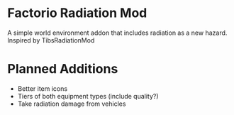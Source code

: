 # Factorio Radiation Mod

A simple world environment addon that includes radiation as a new hazard.
Inspired by TibsRadiationMod


# Planned Additions
- Better item icons
- Tiers of both equipment types (include quality?)
- Take radiation damage from vehicles
